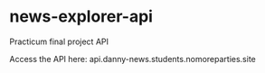 # news-explorer-api
Practicum final project API

Access the API here: api.danny-news.students.nomoreparties.site
